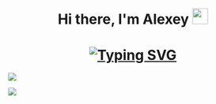 <h1 align="center">Hi there, I'm Alexey</a> 
<img src="https://github.com/blackcater/blackcater/raw/main/images/Hi.gif" height="32"/></h1>
<h1 align="center"><a href="https://git.io/typing-svg"><img src="https://readme-typing-svg.demolab.com?font=Fira+Code&pause=1000&color=F7F7F7&random=false&width=435&lines=Computer+science+student+from+Moscow" alt="Typing SVG" /></a></h1>

![](https://github-profile-summary-cards.vercel.app/api/cards/profile-details?username=lexasy&theme=radical)

![](https://github-profile-summary-cards.vercel.app/api/cards/stats?username=lexasy&theme=radical)


